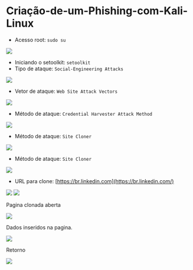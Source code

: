 # Criação-de-um-Phishing-com-Kali-Linux



- Acesso root: `sudo su`

<img src="Criacao-de-um-Phishing-com-Kali-Linux/imagens/01.png">

- Iniciando o setoolkit: `setoolkit`
- Tipo de ataque: `Social-Engineering Attacks`

<img src="imagens/2.png">

- Vetor de ataque: `Web Site Attack Vectors`

<img src="imagens/3.png">

- Método de ataque: `Credential Harvester Attack Method `

<img src="imagens/4.png">

- Método de ataque: `Site Cloner`

<img src="imagens/5.png">

- Método de ataque: `Site Cloner`

<img src="imagens/6.png">

- URL para clone: [https://br.linkedin.com](https://br.linkedin.com/)

<img src="imagens/7.png">

<img src="imagens/8.png">

Pagina clonada aberta 

<img src="imagens/9.png">

Dados inseridos na pagina.

<img src="imagens/10.png">

Retorno 

<img src="imagens/11.png">
